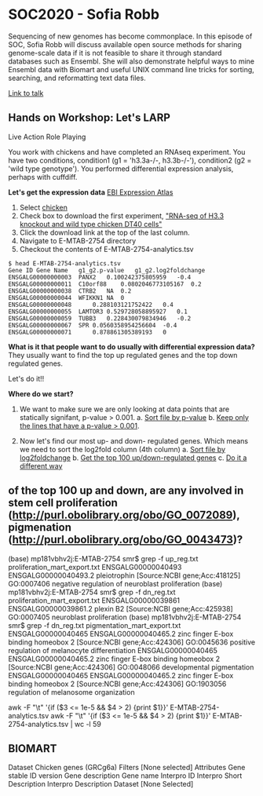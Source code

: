 # SOC2020 - Sofia Robb

Sequencing of new genomes has become commonplace. In this episode of SOC, Sofia Robb will discuss available open source methods for sharing genome-scale data if it is not feasible to share it through standard databases such as Ensembl. She will also demonstrate helpful ways to mine Ensembl data with Biomart and useful UNIX command line tricks for sorting, searching, and reformatting text data files.

[Link to talk]() 

## Hands on  Workshop: Let's LARP

Live Action Role Playing

You work with chickens and have completed an RNAseq experiment. You have two conditions, condition1 (g1 = 'h3.3a-/-, h3.3b-/-'), condition2 (g2 = 'wild type genotype'). You performed differential expression analysis, perhaps with cuffdiff. 

__Let's get the expression data__
[EBI Expression Atlas](https://www.ebi.ac.uk/gxa/home)

1. Select [chicken](https://www.ebi.ac.uk/gxa/experiments?experimentType=differential&species=gallus+gallus)
2. Check box to download the first experiment, ["RNA-seq of H3.3 knockout and wild type chicken DT40 cells"](https://www.ebi.ac.uk/gxa/experiments-content/E-MTAB-2754/resources/DifferentialSecondaryDataFiles.RnaSeq/analytics)
3. Click the download link at the top of the last column.
4. Navigate to E-MTAB-2754 directory
5. Checkout the contents of E-MTAB-2754-analytics.tsv 
```
$ head E-MTAB-2754-analytics.tsv
Gene ID	Gene Name	g1_g2.p-value	g1_g2.log2foldchange
ENSGALG00000000003	PANX2	0.100242375805959	-0.4
ENSGALG00000000011	C10orf88	0.0802046773105167	0.2
ENSGALG00000000038	CTRB2	NA	0.2
ENSGALG00000000044	WFIKKN1	NA	0
ENSGALG00000000048		0.288103121752422	0.4
ENSGALG00000000055	LAMTOR3	0.529728058895927	0.1
ENSGALG00000000059	TUBB3	0.228430079834946	-0.2
ENSGALG00000000067	SPR	0.0560358954256604	-0.4
ENSGALG00000000071		0.878861305389193	0
```

__What is it that people want to do usually with differential expression data?__
They usually want to find the top up regulated genes and the top down regulated genes.

Let's do it!!

__Where do we start?__
1. We want to make sure we are only looking at data points that are statically signifant, p-value > 0.001.
  a. [Sort file by p-value](1_sort_by_pvalue/README.md)
  b. [Keep only the lines that have a p-value > 0.001](2_significant_only/README.md).

2. Now let's find our most up- and down- regulated genes. Which means we need to sort the log2fold column (4th column)
 a. [Sort file by log2foldchange](3_sort_log2fold/README.md)
 b.  [Get the top 100 up/down-regulated genes](3_sort_log2fold/README.md#get_the_extremes) 
 c.  [Do it a different way](3_sort_log2fold/README.md#other_way_to_do_the_same) 

## of the top 100 up and down, are any involved in stem cell proliferation (http://purl.obolibrary.org/obo/GO_0072089), pigmenation (http://purl.obolibrary.org/obo/GO_0043473)?

(base) mp181vbhv2j:E-MTAB-2754 smr$ grep -f up_reg.txt  proliferation_mart_export.txt
ENSGALG00000040493	ENSGALG00000040493.2	pleiotrophin [Source:NCBI gene;Acc:418125]	GO:0007406	negative regulation of neuroblast proliferation
(base) mp181vbhv2j:E-MTAB-2754 smr$ grep -f dn_reg.txt  proliferation_mart_export.txt
ENSGALG00000039861	ENSGALG00000039861.2	plexin B2 [Source:NCBI gene;Acc:425938]	GO:0007405	neuroblast proliferation
(base) mp181vbhv2j:E-MTAB-2754 smr$ grep -f dn_reg.txt  pigmentation_mart_export.txt
ENSGALG00000040465	ENSGALG00000040465.2	zinc finger E-box binding homeobox 2 [Source:NCBI gene;Acc:424306]	GO:0045636	positive regulation of melanocyte differentiation
ENSGALG00000040465	ENSGALG00000040465.2	zinc finger E-box binding homeobox 2 [Source:NCBI gene;Acc:424306]	GO:0048066	developmental pigmentation
ENSGALG00000040465	ENSGALG00000040465.2	zinc finger E-box binding homeobox 2 [Source:NCBI gene;Acc:424306]	GO:1903056	regulation of melanosome organization


awk -F "\t" '{if ($3 <= 1e-5 && $4 > 2) {print $1}}' E-MTAB-2754-analytics.tsv
awk -F "\t" '{if ($3 <= 1e-5 && $4 > 2) {print $1}}' E-MTAB-2754-analytics.tsv  | wc -l
      59

## BIOMART


Dataset
Chicken genes (GRCg6a)
Filters
[None selected]
Attributes
Gene stable ID version
Gene description
Gene name
Interpro ID
Interpro Short Description
Interpro Description
Dataset
[None Selected]

